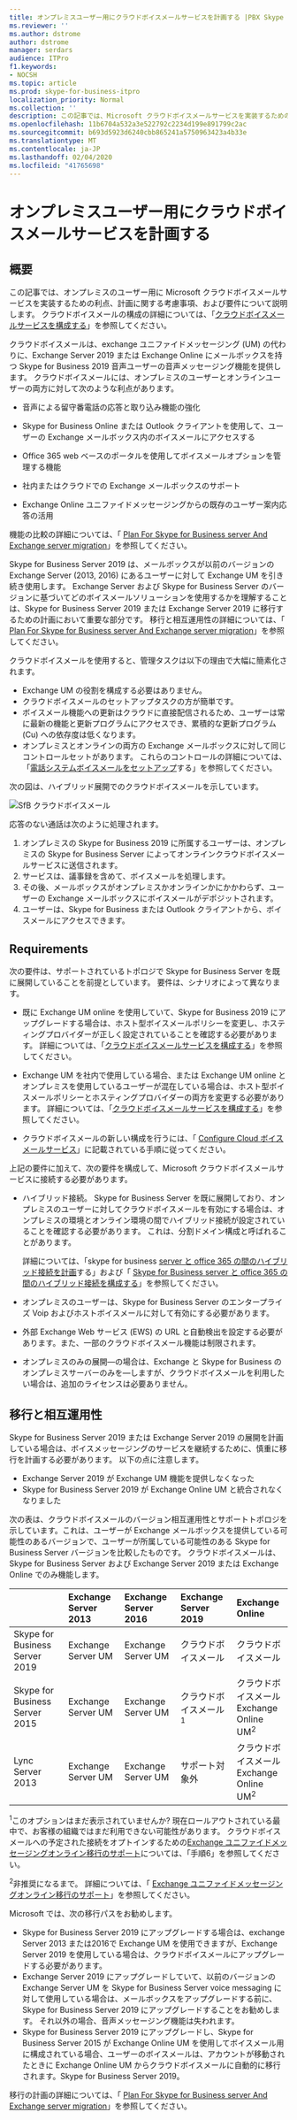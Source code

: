 ```yaml
---
title: オンプレミスユーザー用にクラウドボイスメールサービスを計画する |PBX Skype for Business Server 2019
ms.reviewer: ''
ms.author: dstrome
author: dstrome
manager: serdars
audience: ITPro
f1.keywords:
- NOCSH
ms.topic: article
ms.prod: skype-for-business-itpro
localization_priority: Normal
ms.collection: ''
description: この記事では、Microsoft クラウドボイスメールサービスを実装するための利点、計画に関する考慮事項、および要件について説明します。 クラウドボイスメールの構成の詳細については、「Cloud 留守番電話を構成する」を参照してください。
ms.openlocfilehash: 11b6704a532a3e522792c2234d199e891799c2ac
ms.sourcegitcommit: b693d5923d6240cbb865241a5750963423a4b33e
ms.translationtype: MT
ms.contentlocale: ja-JP
ms.lasthandoff: 02/04/2020
ms.locfileid: "41765698"
---
```

# <a name="plan-cloud-voicemail-service-for-on-premises-users"></a>オンプレミスユーザー用にクラウドボイスメールサービスを計画する

## <a name="overview"></a>概要

この記事では、オンプレミスのユーザー用に Microsoft クラウドボイスメールサービスを実装するための利点、計画に関する考慮事項、および要件について説明します。 クラウドボイスメールの構成の詳細については、「[クラウドボイスメールサービスを構成する](configure-cloud-voicemail.md)」を参照してください。

クラウドボイスメールは、exchange ユニファイドメッセージング (UM) の代わりに、Exchange Server 2019 または Exchange Online にメールボックスを持つ Skype for Business 2019 音声ユーザーの音声メッセージング機能を提供します。 クラウドボイスメールには、オンプレミスのユーザーとオンラインユーザーの両方に対して次のような利点があります。

- 音声による留守番電話の応答と取り込み機能の強化

- Skype for Business Online または Outlook クライアントを使用して、ユーザーの Exchange メールボックス内のボイスメールにアクセスする

- Office 365 web ベースのポータルを使用してボイスメールオプションを管理する機能

- 社内またはクラウドでの Exchange メールボックスのサポート

- Exchange Online ユニファイドメッセージングからの既存のユーザー案内応答の活用

機能の比較の詳細については、「 [Plan For Skype for Business server And Exchange server migration](plan-um-migration.md)」を参照してください。

Skype for Business Server 2019 は、メールボックスが以前のバージョンの Exchange Server (2013, 2016) にあるユーザーに対して Exchange UM を引き続き使用します。  Exchange Server および Skype for Business Server のバージョンに基づいてどのボイスメールソリューションを使用するかを理解することは、Skype for Business Server 2019 または Exchange Server 2019 に移行するための計画において重要な部分です。 移行と相互運用性の詳細については、「 [Plan For Skype for Business server And Exchange server migration](plan-um-migration.md)」を参照してください。

クラウドボイスメールを使用すると、管理タスクは以下の理由で大幅に簡素化されます。

- Exchange UM の役割を構成する必要はありません。
- クラウドボイスメールのセットアップタスクの方が簡単です。
- ボイスメール機能への更新はクラウドに直接配信されるため、ユーザーは常に最新の機能と更新プログラムにアクセスでき、累積的な更新プログラム (Cu) への依存度は低くなります。
- オンプレミスとオンラインの両方の Exchange メールボックスに対して同じコントロールセットがあります。 これらのコントロールの詳細については、「[電話システムボイスメールをセットアップ](https://support.office.com/en-us/article/Set-up-Phone-System-voicemail-Admin-help-9c590873-b014-4df3-9e27-1bb97322a79d?ui=en-US&rs=en-US&ad=US)する」を参照してください。

次の図は、ハイブリッド展開でのクラウドボイスメールを示しています。

![SfB クラウドボイスメール](../../sfbserver2019/media/plan-cloud-voice-mail-server1.png)

応答のない通話は次のように処理されます。  

1. オンプレミスの Skype for Business 2019 に所属するユーザーは、オンプレミスの Skype for Business Server によってオンラインクラウドボイスメールサービスに送信されます。
2. サービスは、議事録を含めて、ボイスメールを処理します。
3. その後、メールボックスがオンプレミスかオンラインかにかかわらず、ユーザーの Exchange メールボックスにボイスメールがデポジットされます。  
4. ユーザーは、Skype for Business または Outlook クライアントから、ボイスメールにアクセスできます。

## <a name="requirements"></a>Requirements

次の要件は、サポートされているトポロジで Skype for Business Server を既に展開していることを前提としています。  要件は、シナリオによって異なります。

- 既に Exchange UM online を使用していて、Skype for Business 2019 にアップグレードする場合は、ホスト型ボイスメールポリシーを変更し、ホスティングプロバイダーが正しく設定されていることを確認する必要があります。 詳細については、「[クラウドボイスメールサービスを構成する](configure-cloud-voicemail.md)」を参照してください。

- Exchange UM を社内で使用している場合、または Exchange UM online とオンプレミスを使用しているユーザーが混在している場合は、ホスト型ボイスメールポリシーとホスティングプロバイダーの両方を変更する必要があります。  詳細については、「[クラウドボイスメールサービスを構成する](configure-cloud-voicemail.md)」を参照してください。

- クラウドボイスメールの新しい構成を行うには、「 [Configure Cloud ボイスメールサービス](configure-cloud-voicemail.md)」に記載されている手順に従ってください。

上記の要件に加えて、次の要件を構成して、Microsoft クラウドボイスメールサービスに接続する必要があります。

- ハイブリッド接続。 Skype for Business Server を既に展開しており、オンプレミスのユーザーに対してクラウドボイスメールを有効にする場合は、オンプレミスの環境とオンライン環境の間でハイブリッド接続が設定されていることを確認する必要があります。 これは、分割ドメイン構成と呼ばれることがあります。

   詳細については、「skype for business [server と office 365 の間のハイブリッド接続を計画](plan-hybrid-connectivity.md)する」および「 [Skype for Business server と office 365 の間のハイブリッド接続を構成する](configure-hybrid-connectivity.md)」を参照してください。

- オンプレミスのユーザーは、Skype for Business Server のエンタープライズ Voip およびホストボイスメールに対して有効にする必要があります。

- 外部 Exchange Web サービス (EWS) の URL と自動検出を設定する必要があります。また、一部のクラウドボイスメール機能は制限されます。

- オンプレミスのみの展開&#x2014;の場合は、Exchange と Skype for Business のオンプレミスサーバーのみを&#x2014;しますが、クラウドボイスメールを利用したい場合は、追加のライセンスは必要ありません。

## <a name="migration-and-interoperability"></a>移行と相互運用性

Skype for Business Server 2019 または Exchange Server 2019 の展開を計画している場合は、ボイスメッセージングのサービスを継続するために、慎重に移行を計画する必要があります。 以下の点に注意します。

- Exchange Server 2019 が Exchange UM 機能を提供しなくなった
- Skype for Business Server 2019 が Exchange Online UM と統合されなくなりました

次の表は、クラウドボイスメールのバージョン相互運用性とサポートトポロジを示しています。これは、ユーザーが Exchange メールボックスを提供している可能性のあるバージョンで、ユーザーが所属している可能性のある Skype for Business Server バージョンを比較したものです。 クラウドボイスメールは、Skype for Business Server および Exchange Server 2019 または Exchange Online でのみ機能します。

| | Exchange Server 2013 | Exchange Server 2016 | Exchange Server 2019 | Exchange Online   |
|:---    |:--- |:--- |:--- |:---  |
| Skype for Business Server 2019 | Exchange Server UM | Exchange Server UM | クラウドボイスメール | クラウドボイスメール |
| Skype for Business Server 2015 | Exchange Server UM | Exchange Server UM | クラウドボイスメール<sup>1</sup> | クラウドボイスメール <br> Exchange Online UM<sup>2</sup> |
| Lync Server 2013 <br>  | Exchange Server UM | Exchange Server UM | サポート対象外 | クラウドボイスメール <br> Exchange Online UM<sup>2</sup> |

<sup>1</sup>このオプションはまだ表示されていませんか? 現在ロールアウトされている最中で、お客様の組織ではまだ利用できない可能性があります。 クラウドボイスメールへの予定された接続をオプトインするための[Exchange ユニファイドメッセージングオンライン移行のサポート](/SkypeForBusiness/plan/exchange-unified-messaging-online-migration-support
)については、「手順6」を参照してください。

<sup>2</sup>非推奨になるまで。 詳細については、「 [Exchange ユニファイドメッセージングオンライン移行のサポート](../../sfbserver2019/plan/exchange-unified-messaging-online-migration-support.md)」を参照してください。 

Microsoft では、次の移行パスをお勧めします。

- Skype for Business Server 2019 にアップグレードする場合は、exchange Server 2013 または2016で Exchange UM を使用できますが、Exchange Server 2019 を使用している場合は、クラウドボイスメールにアップグレードする必要があります。
- Exchange Server 2019 にアップグレードしていて、以前のバージョンの Exchange Server UM を Skype for Business Server voice messaging に対して使用している場合は、メールボックスをアップグレードする前に、Skype for Business Server 2019 にアップグレードすることをお勧めします。  それ以外の場合、音声メッセージング機能は失われます。
- Skype for Business Server 2019 にアップグレードし、Skype for Business Server 2015 が Exchange Online UM を使用してボイスメール用に構成されている場合、ユーザーのボイスメールは、アカウントが移動されたときに Exchange Online UM からクラウドボイスメールに自動的に移行されます。Skype for Business Server 2019。 

移行の計画の詳細については、「 [Plan For Skype for Business server And Exchange server migration](plan-um-migration.md)」を参照してください。
